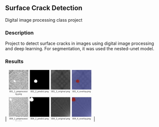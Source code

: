 ## Surface Crack Detection

Digital image processing class project

### Description

Project to detect surface cracks in images using digital image processing and deep learning.
For segmentation, it was used the nested-unet model. 

### Results


|   <img src="https://github.com/wook3024/Nested-UNet-for-surface_crack_detection/blob/master/doc/result.PNG" width="275" /> |
